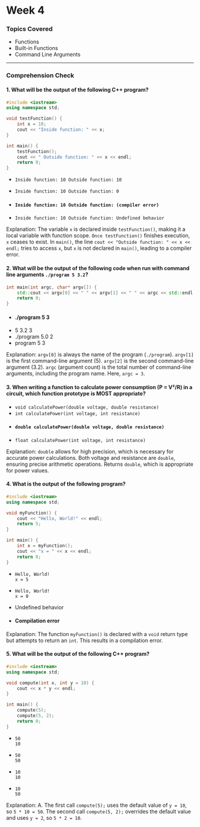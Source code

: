 # Week 4

### Topics Covered
- Functions
- Built-in Functions
- Command Line Arguments

---

### Comprehension Check

#### 1. What will be the output of the following C++ program?
```cpp
#include <iostream>
using namespace std;

void testFunction() {
    int x = 10;
    cout << "Inside function: " << x;
}

int main() {
    testFunction();
    cout << " Outside function: " << x << endl;
    return 0;
}
```

- ```Inside function: 10 Outside function: 10```

- ```Inside function: 10 Outside function: 0```
- #### ```Inside function: 10 Outside function: (compiler error)```
- ```Inside function: 10 Outside function: Undefined behavior```

Explanation: The variable ```x``` is declared inside ```testFunction()```, making it a local variable with function scope. 
```Once testFunction()``` finishes execution, ```x``` ceases to exist.
In ```main()```, the line ```cout << "Outside function: " << x << endl;``` tries to access ```x```, but ```x``` is not declared in ```main()```, leading to a compiler error.


#### 2. What will be the output of the following code when run with command line arguments ```./program 5 3.2```?
```cpp
int main(int argc, char* argv[]) {
    std::cout << argv[0] << " " << argv[1] << " " << argc << std::endl;
    return 0;
}
```
- #### ./program 5 3
- 5 3.2 3
- ./program 5.0 2
- program 5 3

Explanation: ```argv[0]``` is always the name of the program (```./program```).
```argv[1]``` is the first command-line argument (5).
```argv[2]``` is the second command-line argument (3.2).
```argc``` (argument count) is the total number of command-line arguments, including the program name. Here, ```argc = 3```.


#### 3. When writing a function to calculate power consumption (P = V²/R) in a circuit, which function prototype is MOST appropriate?
- ```void calculatePower(double voltage, double resistance)```
- ```int calculatePower(int voltage, int resistance)```
- #### ```double calculatePower(double voltage, double resistance)```
- ```float calculatePower(int voltage, int resistance)```

Explanation: ```double``` allows for high precision, which is necessary for accurate power calculations.
Both voltage and resistance are ```double```, ensuring precise arithmetic operations.
Returns ```double```, which is appropriate for power values.


#### 4. What is the output of the following program?
```cpp
#include <iostream>
using namespace std;

void myFunction() {
    cout << "Hello, World!" << endl;
    return 5;
}

int main() {
    int x = myFunction();
    cout << "x = " << x << endl;
    return 0;
}
```
- ```
  Hello, World!
  x = 5
  ```
- ```
  Hello, World!
  x = 0
  ```
- Undefined behavior
- #### Compilation error

Explanation: The function ```myFunction()``` is declared with a ```void``` return type but attempts to return an ```int```. This results in a compilation error.


#### 5. What will be the output of the following C++ program?
```cpp
#include <iostream>
using namespace std;

void compute(int x, int y = 10) {
    cout << x * y << endl;
}

int main() {
    compute(5);
    compute(5, 2);
    return 0;
}
```
- ```
  50  
  10
  ```
- ```
  50
  50
  ```
- ```
  10
  10
  ```
- ```
  10
  50
  ```

Explanation: A. The first call ```compute(5);``` uses the default value of ```y = 10```, so ```5 * 10 = 50```.
The second call ```compute(5, 2);``` overrides the default value and uses ```y = 2```, so ```5 * 2 = 10```.
